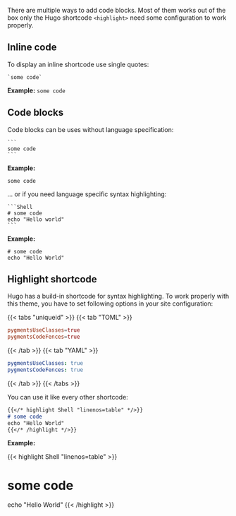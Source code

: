 There are multiple ways to add code blocks. Most of them works out of the box only the Hugo shortcode `<highlight>` need some configuration to work properly.

## Inline code
To display an inline shortcode use single quotes:
```
`some code`
```

**Example:** `some code`

## Code blocks
Code blocks can be uses without language specification:

````
```
some code
```
````

**Example:**

```
some code
```

... or if you need language specific syntax highlighting:

````
```Shell
# some code
echo "Hello world"
```
````

**Example:**

```Shell
# some code
echo "Hello World"
```

## Highlight shortcode

Hugo has a build-in shortcode for syntax highlighting. To work properly with this theme, you have to set following options in your site configuration:

{{< tabs "uniqueid" >}}
{{< tab "TOML" >}}
```TOML
pygmentsUseClasses=true
pygmentsCodeFences=true
```
{{< /tab >}}
{{< tab "YAML" >}}
```YAML
pygmentsUseClasses: true
pygmentsCodeFences: true
```
{{< /tab >}}
{{< /tabs >}}

You can use it like every other shortcode:

```Markdown
{{</* highlight Shell "linenos=table" */>}}
# some code
echo "Hello World"
{{</* /highlight */>}}
```

**Example:**

{{< highlight Shell "linenos=table" >}}
# some code
echo "Hello World"
{{< /highlight >}}

